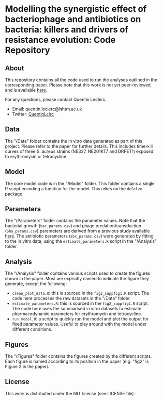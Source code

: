 # Modelling the synergistic effect of bacteriophage and antibiotics on bacteria: killers and drivers of resistance evolution: Code Repository

## About
This repository contains all the code used to run the analyses outlined in the corresponding paper.
Please note that this work is not yet peer-reviewed, and is available [here](https://www.biorxiv.org/content/10.1101/2021.07.24.453184v2).

For any questions, please contact Quentin Leclerc.

- Email: quentin.leclerc@lshtm.ac.uk
- Twitter: [QuentinLclrc](https://twitter.com/QuentinLclrc)

## Data

The "/Data" folder contains the in vitro data generated as part of this project. Please refer to the paper for further details. This includes time-kill curves of three S. aureus strains (NE327, NE201KT7 and DRPET1) exposed to erythromycin or tetracycline. 

## Model

The core model code is in the "/Model" folder. This folder contains a single R script encoding a function for the model. This relies on the `deSolve` package.

## Parameters

The "/Parameters" folder contains the parameter values. Note that the bacterial growth (`bac_params.csv`) and phage predation/transduction (`pha_params.csv`) parameters are derived from a previous study available [here](https://www.biorxiv.org/content/10.1101/2021.07.24.453184v3). 
The antibiotic parameters (`abx_params.csv`) were generated by fitting to the in vitro data, using the `estimate_parameters.R` script in the "/Analysis" folder.

## Analysis

The "/Analysis" folder contains various scripts used to create the figures shown in the paper. Most are explicitly named to indicate the figure they generate, except the following:
- `clean_plot_data.R`: this is sourced in the `fig2_suppfig1.R` script. The code here processes the raw datasets in the "/Data" folder.
- `estimate_parameters.R`: this is sourced in the `fig2_suppfig1.R` script. The code here uses the summarised in vitro datasets to estimate pharmacodynamic parameters for erythromycin and tetracycline.
- `run_model.R`: a script to quickly run the model and plot the output for fixed parameter values. Useful to play around with the model under different conditions.

## Figures

The "/Figures" folder contains the figures created by the different scripts. Each figure is named according to its position in the paper (e.g. "fig2" is Figure 2 in the paper).

## License

This work is distributed under the MIT license (see LICENSE file).
